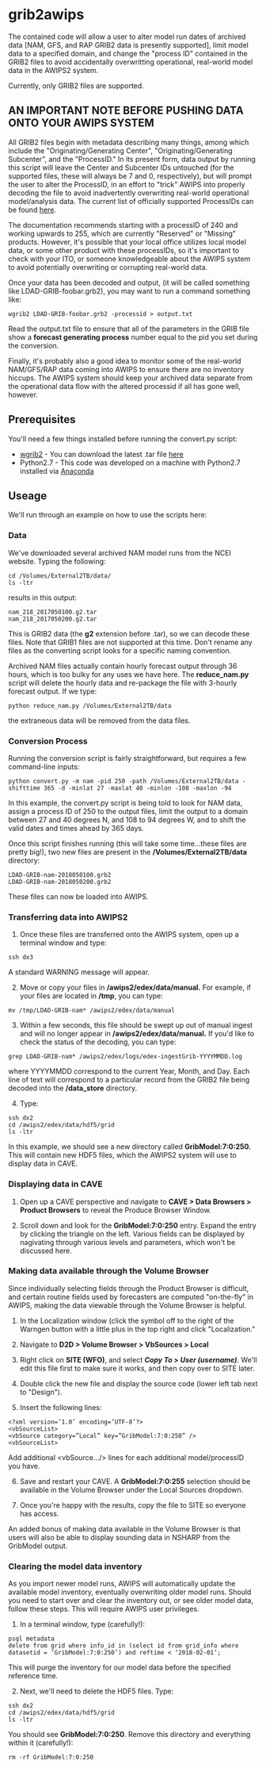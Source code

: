 # grib2awips

The contained code will allow a user to alter model run dates of archived data [NAM, GFS, and RAP GRIB2 data is presently supported], limit model data to a specified domain, and change the "process ID" contained in the GRIB2 files to avoid accidentally overwritting operational, real-world model data in the AWIPS2 system. 

Currently, only GRIB2 files are supported. 

## AN IMPORTANT NOTE BEFORE PUSHING DATA ONTO YOUR AWIPS SYSTEM

All GRIB2 files begin with metadata describing many things, among which include the "Originating/Generating Center", "Originating/Generating Subcenter", and the "ProcessID." In its present form, data output by running this script will leave the Center and Subcenter IDs untouched (for the supported files, these will always be 7 and 0, respectively), but will prompt the user to alter the ProcessID, in an effort to "trick" AWIPS into properly decoding the file to avoid inadvertently overwriting real-world operational model/analysis data. The current list of officially supported ProcessIDs can be found [here](http://www.nco.ncep.noaa.gov/pmb/docs/on388/tablea.html). 

The documentation recommends starting with a processID of 240 and working upwards to 255, which are currently "Reserved" or "Missing" products. However, it's possible that your local office utilizes local model data, or some other product with these processIDs, so it's important to check with your ITO, or someone knowledgeable about the AWIPS system to avoid potentially overwriting or corrupting real-world data. 

Once your data has been decoded and output, (it will be called something like LDAD-GRIB-foobar.grb2), you may want to run a command something like:

```
wgrib2 LDAD-GRIB-foobar.grb2 -processid > output.txt
```

Read the output.txt file to ensure that all of the parameters in the GRIB file show a **forecast generating process** number equal to the pid you set during the conversion.  

Finally, it's probably also a good idea to monitor some of the real-world NAM/GFS/RAP data coming into AWIPS to ensure there are no inventory hiccups. The AWIPS system should keep your archived data separate from the operational data flow with the altered processid if all has gone well, however. 

## Prerequisites

You'll need a few things installed before running the convert.py script:
* [wgrib2](http://www.cpc.ncep.noaa.gov/products/wesley/wgrib2/) - You can download the latest .tar file [here](http://www.ftp.cpc.ncep.noaa.gov/wd51we/wgrib2/)
* Python2.7 - This code was developed on a machine with Python2.7 installed via [Anaconda](https://anaconda.org/anaconda/python)

## Useage

We'll run through an example on how to use the scripts here:

### Data 

We've downloaded several archived NAM model runs from the NCEI website. Typing the following:

```
cd /Volumes/External2TB/data/
ls -ltr
```

results in this output:

```
nam_218_2017050100.g2.tar
nam_218_2017050200.g2.tar
```

This is GRIB2 data (the **g2** extension before .tar), so we can decode these files. Note that GRIB1 files are not supported at this time. Don't rename any files as the converting script looks for a specific naming convention. 

Archived NAM files actually contain hourly forecast output through 36 hours, which is too bulky for any uses we have here. The **reduce_nam.py** script will delete the hourly data and re-package the file with 3-hourly forecast output. If we type:

```
python reduce_nam.py /Volumes/External2TB/data
```

the extraneous data will be removed from the data files. 

### Conversion Process

Running the conversion script is fairly straightforward, but requires a few command-line inputs:

```
python convert.py -m nam -pid 250 -path /Volumes/External2TB/data -shifttime 365 -d -minlat 27 -maxlat 40 -minlon -108 -maxlon -94
```

In this example, the convert.py script is being told to look for NAM data, assign a process ID of 250 to the output files, limit the output to a domain between 27 and 40 degrees N, and 108 to 94 degrees W, and to shift the valid dates and times ahead by 365 days.

Once this script finishes running (this will take some time...these files are pretty big!), two new files are present in the **/Volumes/External2TB/data** directory:

```
LDAD-GRIB-nam-2018050100.grb2
LDAD-GRIB-nam-2018050200.grb2
```

These files can now be loaded into AWIPS.

### Transferring data into AWIPS2

1. Once these files are transferred onto the AWIPS system, open up a terminal window and type:
```
ssh dx3
```
A standard WARNING message will appear. 

2. Move or copy your files in **/awips2/edex/data/manual.** For example, if your files are located in **/tmp**, you can type:

```
mv /tmp/LDAD-GRIB-nam* /awips2/edex/data/manual
```

3. Within a few seconds, this file should be swept up out of manual ingest and will no longer appear in **/awips2/edex/data/manual.** If you'd like to check the status of the decoding, you can type:

```
grep LDAD-GRIB-nam* /awips2/edex/logs/edex-ingestGrib-YYYYMMDD.log
```
where YYYYMMDD correspond to the current Year, Month, and Day. Each line of text will correspond to a particular record from the GRIB2 file being decoded into the **/data_store** directory. 

4. Type:
```
ssh dx2
cd /awips2/edex/data/hdf5/grid
ls -ltr
```

In this example, we should see a new directory called **GribModel:7:0:250.** This will contain new HDF5 files, which the AWIPS2 system will use to display data in CAVE. 

### Displaying data in CAVE

1. Open up a CAVE perspective and navigate to **CAVE > Data Browsers > Product Browsers** to reveal the Produce Browser Window. 

2. Scroll down and look for the **GribModel:7:0:250** entry. Expand the entry by clicking the triangle on the left. Various fields can be displayed by nagivating through various levels and parameters, which won't be discussed here. 

### Making data available through the Volume Browser

Since individually selecting fields through the Product Browser is difficult, and certain routine fields used by forecasters are computed "on-the-fly" in AWIPS, making the data viewable through the Volume Browser is helpful. 

1. In the Localization window (click the symbol off to the right of the Warngen button with a little plus in the top right and click "Localization."

2. Navigate to **D2D > Volume Browser > VbSources > Local**

3. Right click on **SITE (WFO)**, and select ***Copy To > User (username)***. We'll edit this file first to make sure it works, and then copy over to SITE later. 

4. Double click the new file and display the source code (lower left tab next to "Design"). 

5. Insert the following lines:

```
<?xml version=’1.0’ encoding=’UTF-8’?>
<vbSourceList>
<vbSource category=”Local” key=”GribModel:7:0:250” />
<vbSourceList>
```

Add additional <vbSource.../> lines for each additional model/processID you have. 

6. Save and restart your CAVE. A **GribModel:7:0:255** selection should be available in the Volume Browser under the Local Sources dropdown. 

7. Once you're happy with the results, copy the file to SITE so everyone has access. 

An added bonus of making data available in the Volume Browser is that users will also be able to display sounding data in NSHARP from the GribModel output. 

### Clearing the model data inventory

As you import newer model runs, AWIPS will automatically update the available model inventory, eventually overwriting older model runs. Should you need to start over and clear the inventory out, or see older model data, follow these steps. This will require AWIPS user privileges. 

1. In a terminal window, type (carefully!):

```
psql metadata
delete from grid where info_id in (select id from grid_info where datasetid = ‘GribModel:7:0:250’) and reftime < ‘2018-02-01’;
```

This will purge the inventory for our model data before the specified reference time.
 
2. Next, we'll need to delete the HDF5 files. Type:

```
ssh dx2
cd /awips2/edex/data/hdf5/grid
ls -ltr
```

You should see **GribModel:7:0:250**. Remove this directory and everything within it (carefully!):

```
rm -rf GribModel:7:0:250
```


